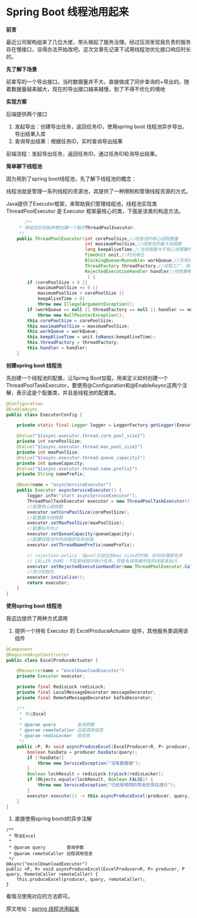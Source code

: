 # Spring Boot 线程池用起来

 **前言** 

最近公司架构组来了几位大佬，带头做起了服务治理。经过压测发现我负责的服务存在慢接口，没得办法开始改吧。这次文章先记录下试用线程池优化接口响应时长的。

 **先了解下场景** 

前辈写的一个导出接口，当时数据量并不大，直接做成了同步查询的+导出的。随着数据量越来越大，现在的导出接口越来越慢，到了不得不优化的境地

 **实现方案** 

后端提供两个接口

1.  发起导出：创建导出任务，返回任务ID，使用spring boot 线程池异步导出，导出结果入库
2.  查询导出结果：根据任务ID，实时查询导出结果

前端流程：发起导出任务，返回任务ID，通过任务ID轮询导出结果。

 **简单聊下线程池** 

因为用到了spring boot线程池，先了解下线程池的概念：

线程池就是管理一系列线程的资源池，其提供了一种限制和管理线程资源的方式。

Java提供了Executor框架，来帮助我们管理线程池，线程池实现类 ThreadPoolExecutor 是 Executor 框架最核心的类，下面是该类的构造方法。

```java
       /**
     * 用给定的初始参数创建一个新的ThreadPoolExecutor。
     */
    public ThreadPoolExecutor(int corePoolSize,//线程池的核心线程数量
                              int maximumPoolSize,//线程池的最大线程数
                              long keepAliveTime,//当线程数大于核心线程数时，多余的空闲线程存活的最长时间
                              TimeUnit unit,//时间单位
                              BlockingQueue<Runnable> workQueue,//任务队列，用来储存等待执行任务的队列
                              ThreadFactory threadFactory,//线程工厂，用来创建线程，一般默认即可
                              RejectedExecutionHandler handler//拒绝策略，当提交的任务过多而不能及时处理时，我们可以定制策略来处理任务
                               ) {
        if (corePoolSize < 0 ||
            maximumPoolSize <= 0 ||
            maximumPoolSize < corePoolSize ||
            keepAliveTime < 0)
            throw new IllegalArgumentException();
        if (workQueue == null || threadFactory == null || handler == null)
            throw new NullPointerException();
        this.corePoolSize = corePoolSize;
        this.maximumPoolSize = maximumPoolSize;
        this.workQueue = workQueue;
        this.keepAliveTime = unit.toNanos(keepAliveTime);
        this.threadFactory = threadFactory;
        this.handler = handler;
    }
```

 **创建spring boot 线程池** 

先创建一个线程池的配置，让Spring Boot加载，用来定义如何创建一个ThreadPoolTaskExecutor，要使用@Configuration和@EnableAsync这两个注解，表示这是个配置类，并且是线程池的配置类。

```java
@Configuration
@EnableAsync
public class ExecutorConfig {

    private static final Logger logger = LoggerFactory.getLogger(ExecutorConfig.class);

    @Value("${async.executor.thread.core_pool_size}")
    private int corePoolSize;
    @Value("${async.executor.thread.max_pool_size}")
    private int maxPoolSize;
    @Value("${async.executor.thread.queue_capacity}")
    private int queueCapacity;
    @Value("${async.executor.thread.name.prefix}")
    private String namePrefix;

    @Bean(name = "asyncServiceExecutor")
    public Executor asyncServiceExecutor() {
        logger.info("start asyncServiceExecutor");
        ThreadPoolTaskExecutor executor = new ThreadPoolTaskExecutor();
        //配置核心线程数
        executor.setCorePoolSize(corePoolSize);
        //配置最大线程数
        executor.setMaxPoolSize(maxPoolSize);
        //配置队列大小
        executor.setQueueCapacity(queueCapacity);
        //配置线程池中的线程的名称前缀
        executor.setThreadNamePrefix(namePrefix);

        // rejection-policy：当pool已经达到max size的时候，如何处理新任务
        // CALLER_RUNS：不在新线程中执行任务，而是有调用者所在的线程来执行
        executor.setRejectedExecutionHandler(new ThreadPoolExecutor.CallerRunsPolicy());
        //执行初始化
        executor.initialize();
        return executor;
    }
}
```

 **使用spring boot 线程池** 

我这边提供了两种方式调用

1.  提供一个持有 Executor 的 ExcelProduceActuator 组件，其他服务类调用该组件

```java
@Component
@RequiredArgsConstructor
public class ExcelProduceActuator {

    @Resource(name = "excelDownloadExecutor")
    private Executor executor;

    private final RedisLock redisLock;
    private final LocalMessageDecorator messageDecorator;
    private final RemoteMessageDecorator kafkaDecorator;

    /**
     * 导出Excel
     *
     * @param query        查询参数
     * @param remoteCaller 远程调用信息
     * @param redisLocker  锁信息
     */
    public <P, R> void asyncProduceExcel(ExcelProducer<R, P> producer, P query, RemoteCaller remoteCaller, RedisLocker redisLocker) {
        boolean hasData = producer.hasData(query);
        if (!hasData){
            throw new ServiceException("没有数据哦");
        }
        Boolean lockResult = redisLock.tryLock(redisLocker);
        if (Objects.equals(lockResult, Boolean.FALSE)) {
            throw new ServiceException("已经有相同的导出任务在进行");
        }
        executor.execute(() -> this.asyncProduceExcel(producer, query, remoteCaller));
    }
}
```

1.  直接使用spring bootd的异步注解

```text
/**
 * 导出Excel
 *
 * @param query        查询参数
 * @param remoteCaller 远程调用信息
 */
@Async("excelDownloadExecutor")
public <P, R> void asyncProduceExcel(ExcelProducer<R, P> producer, P query, RemoteCaller remoteCaller) {
    this.produceExcel(producer, query, remoteCaller);
}
```

看情况使用对应的方法即可。

  

原文地址：[spring 线程池用起来](https://zhuanlan.zhihu.com/p/645323862) 


